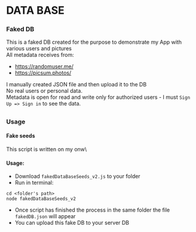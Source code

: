 # DATA BASE 

### Faked DB
This is a faked DB created for the purpose to demonstrate my App with various users and pictures\
All metadata receives from:

* https://randomuser.me/
* https://picsum.photos/

I manually created JSON file and then upload it to the DB\
No real users or personal data.\
Metadata is open for read and write only for authorized users - I must `Sign Up => Sign in` to see the data.
##
### Usage
#### Fake seeds
This script is written on my onw\

#### Usage:
* Download `fakedDataBaseSeeds_v2.js` to your folder
* Run in terminal:
```
cd <folder's path>
node fakedDataBaseSeeds_v2
``` 
* Once script has finished the process in the same folder the file `fakedDB.json` will appear
* You can upload this fake DB to your server DB